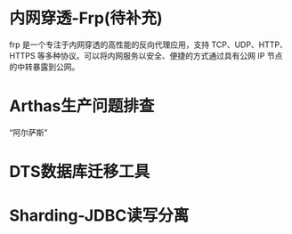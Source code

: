 

# 内网穿透-Frp(待补充)

frp 是一个专注于内网穿透的高性能的反向代理应用，支持 TCP、UDP、HTTP、HTTPS 等多种协议。可以将内网服务以安全、便捷的方式通过具有公网 IP 节点的中转暴露到公网。





# Arthas生产问题排查

“阿尔萨斯”



# DTS数据库迁移工具



# Sharding-JDBC读写分离

